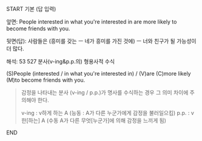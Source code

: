 START
기본 (답 입력)

앞면:
People interested in what you're interested in are more likely to become friends with you.


뒷면(답):
사람들은 (흥미를 갖는 ㅡ 네가 흥미를 가진 것에) ㅡ 너와 친구가 될 가능성이 더 많다.


해석:
53 527 분사(v-ing&p.p.의) 형용사적 수식

(S)People (interested / in what you're interested in) / (V)are (C)more likely (M)to become friends with you.

> 감정을 나타내는 분사 (v-ing / p.p.)가 명사를 수식하는 경우
> 그 의미 차이에 주의해야 한다.
> 
> v-ing : v하게 하는 A (능동 : A가 다른 누군가에게 감정을 불러일으킴)
> p.p. : v한[하는] A (수동 A가 다른 무엇[누군가]에 의해 감정을 느끼게 됨)
<!--ID: 1695159017830-->
END